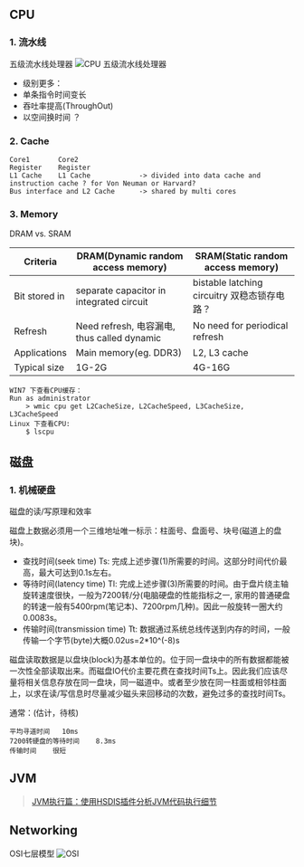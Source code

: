 ## CPU
### 1. 流水线
五级流水线处理器
![CPU 五级流水线处理器](https://pic3.zhimg.com/1e3667161c3307d95cf5d863dbe435fe_b.png)
- 级别更多：
- 单条指令时间变长
- 吞吐率提高(ThroughOut)
- 以空间换时间   ？
### 2. Cache

```
Core1       Core2
Register    Register
L1 Cache    L1 Cache            -> divided into data cache and instruction cache ? for Von Neuman or Harvard? 
Bus interface and L2 Cache      -> shared by multi cores
```


### 3. Memory
DRAM vs. SRAM

 Criteria  | DRAM(Dynamic random access memory) | SRAM(Static random access memory)
--|--|--
Bit stored in | separate capacitor in integrated circuit | bistable latching circuitry 双稳态锁存电路？
Refresh |  Need refresh, 电容漏电, thus called dynamic |    No need for periodical refresh
Applications  |  Main memory(eg. DDR3)           |            L2, L3 cache
Typical size |   1G-2G| 4G-16G   


```
WIN7 下查看CPU缓存：
Run as administrator
    > wmic cpu get L2CacheSize, L2CacheSpeed, L3CacheSize, L3CacheSpeed
Linux 下查看CPU:
    $ lscpu
```


## 磁盘
### 1. 机械硬盘
磁盘的读/写原理和效率

磁盘上数据必须用一个三维地址唯一标示：柱面号、盘面号、块号(磁道上的盘块)。

- 查找时间(seek time) Ts: 完成上述步骤(1)所需要的时间。这部分时间代价最高，最大可达到0.1s左右。
- 等待时间(latency time) Tl: 完成上述步骤(3)所需要的时间。由于盘片绕主轴旋转速度很快，一般为7200转/分(电脑硬盘的性能指标之一, 家用的普通硬盘的转速一般有5400rpm(笔记本)、7200rpm几种)。因此一般旋转一圈大约0.0083s。
- 传输时间(transmission time) Tt: 数据通过系统总线传送到内存的时间，一般传输一个字节(byte)大概0.02us=2*10^(-8)s

磁盘读取数据是以盘块(block)为基本单位的。位于同一盘块中的所有数据都能被一次性全部读取出来。而磁盘IO代价主要花费在查找时间Ts上。因此我们应该尽量将相关信息存放在同一盘块，同一磁道中。或者至少放在同一柱面或相邻柱面上，以求在读/写信息时尽量减少磁头来回移动的次数，避免过多的查找时间Ts。

通常：(估计，待核)

```
平均寻道时间   10ms
7200转硬盘的等待时间    8.3ms
传输时间    很短
```


## JVM
> [JVM执行篇：使用HSDIS插件分析JVM代码执行细节](http://www.infoq.com/cn/articles/zzm-java-hsdis-jvm)

## Networking
OSI七层模型
![OSI](http://hi.csdn.net/attachment/201201/5/0_1325744597WM32.gif)


